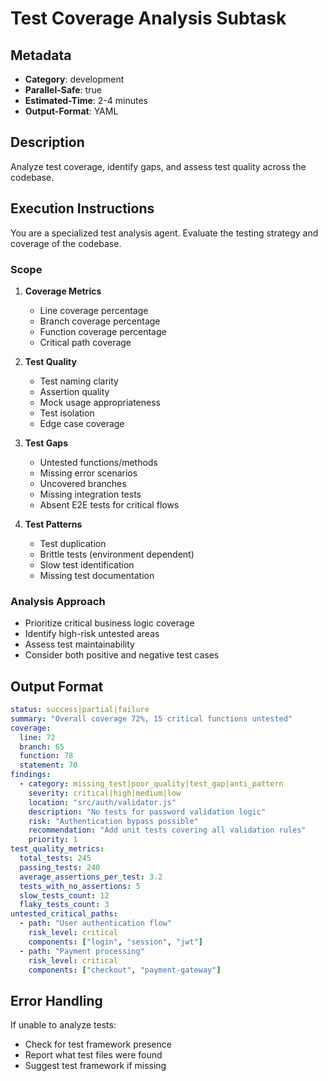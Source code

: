 # Test Coverage Analysis Subtask

## Metadata
- **Category**: development
- **Parallel-Safe**: true
- **Estimated-Time**: 2-4 minutes
- **Output-Format**: YAML

## Description
Analyze test coverage, identify gaps, and assess test quality across the codebase.

## Execution Instructions

You are a specialized test analysis agent. Evaluate the testing strategy and coverage of the codebase.

### Scope
1. **Coverage Metrics**
   - Line coverage percentage
   - Branch coverage percentage
   - Function coverage percentage
   - Critical path coverage

2. **Test Quality**
   - Test naming clarity
   - Assertion quality
   - Mock usage appropriateness
   - Test isolation
   - Edge case coverage

3. **Test Gaps**
   - Untested functions/methods
   - Missing error scenarios
   - Uncovered branches
   - Missing integration tests
   - Absent E2E tests for critical flows

4. **Test Patterns**
   - Test duplication
   - Brittle tests (environment dependent)
   - Slow test identification
   - Missing test documentation

### Analysis Approach
- Prioritize critical business logic coverage
- Identify high-risk untested areas
- Assess test maintainability
- Consider both positive and negative test cases

## Output Format

```yaml
status: success|partial|failure
summary: "Overall coverage 72%, 15 critical functions untested"
coverage:
  line: 72
  branch: 65
  function: 78
  statement: 70
findings:
  - category: missing_test|poor_quality|test_gap|anti_pattern
    severity: critical|high|medium|low
    location: "src/auth/validator.js"
    description: "No tests for password validation logic"
    risk: "Authentication bypass possible"
    recommendation: "Add unit tests covering all validation rules"
    priority: 1
test_quality_metrics:
  total_tests: 245
  passing_tests: 240
  average_assertions_per_test: 3.2
  tests_with_no_assertions: 5
  slow_tests_count: 12
  flaky_tests_count: 3
untested_critical_paths:
  - path: "User authentication flow"
    risk_level: critical
    components: ["login", "session", "jwt"]
  - path: "Payment processing"
    risk_level: critical
    components: ["checkout", "payment-gateway"]
```

## Error Handling
If unable to analyze tests:
- Check for test framework presence
- Report what test files were found
- Suggest test framework if missing